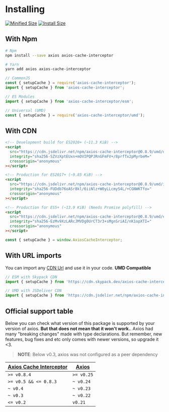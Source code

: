 # Installing

<a href="https://bundlephobia.com/package/axios-cache-interceptor@latest"
    ><img
      src="https://img.shields.io/bundlephobia/minzip/axios-cache-interceptor/latest?style=flat"
      target="_blank"
      alt="Minified Size"
  /></a> <a href="https://packagephobia.com/result?p=axios-cache-interceptor@latest"
    ><img
      src="https://packagephobia.com/badge?p=axios-cache-interceptor@latest"
      target="_blank"
      alt="Install Size"
  /></a>

## With Npm

```sh
# Npm
npm install --save axios axios-cache-interceptor

# Yarn
yarn add axios axios-cache-interceptor
```

```js
// CommonJS
const { setupCache } = require('axios-cache-interceptor');
import { setupCache } from 'axios-cache-interceptor';

// ES Modules
import { setupCache } from 'axios-cache-interceptor/esm';

// Universal (UMD)
const { setupCache } = require('axios-cache-interceptor/umd');
```

## With CDN

```html
<!-- Development build for ES2020+ (~11.3 KiB) -->
<script
  src="https://cdn.jsdelivr.net/npm/axios-cache-interceptor@0.8.9/umd/dev.js"
  integrity="sha256-SZVzXptEUxn+mOVIPQPJRnGFmFV+/8prfTx2pMyrbeM="
  crossorigin="anonymous"
></script>

<!-- Production for ES2017+ (~9.85 KiB) -->
<script
  src="https://cdn.jsdelivr.net/npm/axios-cache-interceptor@0.8.9/umd/index.js"
  integrity="sha256-FUDdb76oASr8kl/6iiNlz+W0yLLcmyS4L/+CGNWKTfo="
  crossorigin="anonymous"
></script>

<!-- Production for ES5+ (~13.9 KiB) (Needs Promise polyfill) -->
<script
  src="https://cdn.jsdelivr.net/npm/axios-cache-interceptor@0.8.9/umd/es5.js"
  integrity="sha256-EzMv9XzLARcJMVDg0UrCT3r3+sMgnSriAI/nK1opXTI="
  crossorigin="anonymous"
></script>
```

```js
const { setupCache } = window.AxiosCacheInterceptor;
```

## With URL imports

You can import any [CDN Url](#with-cdns) and use it in your code. **UMD Compatible**

```js
// ESM with Skypack CDN
import { setupCache } from 'https://cdn.skypack.dev/axios-cache-interceptor@0.8.9';

// UMD with JSDeliver CDN
import { setupCache } from 'https://cdn.jsdelivr.net/npm/axios-cache-interceptor@0.8.9/umd/index.js';
```

## Official support table

Below you can check what version of this package is supported by your version of axios.
**But that does not mean that it won't work.**. Axios had many "breaking changes" made
with type declarations. But remember, new features, bug fixes and etc only comes with
newer versions, so upgrade it <3.

> **NOTE**: Below v0.3, axios was not configured as a peer dependency

| [Axios Cache Interceptor](https://github.com/arthurfiorette/axios-cache-interceptor/releases) | [Axios](https://github.com/axios/axios/releases) |
| --------------------------------------------------------------------------------------------- | ------------------------------------------------ |
| `>= v0.8.4`                                                                                   | `>= v0.25`                                       |
| `>= v0.5 && <= 0.8.3`                                                                         | `~ v0.24`                                        |
| `~ v0.4`                                                                                      | `~ v0.23`                                        |
| `~ v0.3`                                                                                      | `~ v0.22`                                        |
| `<= v0.2`                                                                                     | `v0.21`                                          |
